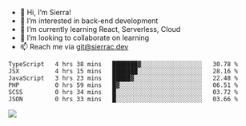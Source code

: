 - 👋 Hi, I’m Sierra!
- 👀 I’m interested in back-end development
- 🌱 I’m currently learning React, Serverless, Cloud
- 💞️ I’m looking to collaborate on learning
- 📫 Reach me via git@sierrac.dev

<!--START_SECTION:waka-->

```text
TypeScript   4 hrs 38 mins   ███████▓░░░░░░░░░░░░░░░░░   30.78 %
JSX          4 hrs 15 mins   ███████░░░░░░░░░░░░░░░░░░   28.16 %
JavaScript   3 hrs 23 mins   █████▓░░░░░░░░░░░░░░░░░░░   22.48 %
PHP          0 hrs 59 mins   █▓░░░░░░░░░░░░░░░░░░░░░░░   06.51 %
SCSS         0 hrs 34 mins   █░░░░░░░░░░░░░░░░░░░░░░░░   03.72 %
JSON         0 hrs 33 mins   █░░░░░░░░░░░░░░░░░░░░░░░░   03.66 %
```

<!--END_SECTION:waka-->


![](https://hit.yhype.me/github/profile?user_id=7351311)
